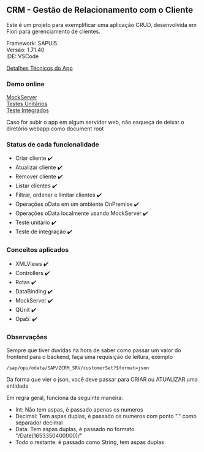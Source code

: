 ## CRM - Gestão de Relacionamento com o Cliente

Este é um projeto para exemplificar uma aplicação CRUD, desenvolvida em Fiori para gerenciamento de clientes.

Framework: SAPUI5  
Versão: 1.71.40  
IDE: VSCode  

[Detalhes Técnicos do App](app.md)

### Demo online
[MockServer](https://fiori-crm.pequenalondres.com/test/mockServer.html)  
[Testes Unitários](https://fiori-crm.pequenalondres.com/test/unit/unitTests.qunit.html)  
[Teste Integrados](https://fiori-crm.pequenalondres.com/test/integration/opaTests.qunit.html)  

Caso for subir o app em algum servidor web, não esqueça de deixar o diretório webapp como document root

### Status de cada funcionalidade
- Criar cliente :heavy_check_mark:
- Atualizar cliente :heavy_check_mark:
- Remover cliente :heavy_check_mark:
- Listar clientes :heavy_check_mark:
- Filtrar, ordenar e limitar clientes :heavy_check_mark:
- Operações oData em um ambiente OnPremise :heavy_check_mark:
- Operações oData localmente usando MockServer :heavy_check_mark:
- Teste unitário :heavy_check_mark:
- Teste de integração :heavy_check_mark:

### Conceitos aplicados
- XMLViews :heavy_check_mark:
- Controllers :heavy_check_mark:
- Rotas :heavy_check_mark:
- DataBinding :heavy_check_mark:
- MockServer :heavy_check_mark:
- QUnit :heavy_check_mark:
- Opa5: :heavy_check_mark:

### Observações
Sempre que tiver duvidas na hora de saber como passar um valor do frontend para o backend, faça uma requisição de leitura, exemplo
```
/sap/opu/odata/SAP/ZCRM_SRV/customerSet?$format=json
```
Da forma que vier o json, você deve passar para CRIAR ou ATUALIZAR uma entidade

Em regra geral, funciona da seguinte maneira:
- Int: Não tem aspas, é passado apenas os numeros
- Decimal: Tem aspas duplas, é passado os numeros com ponto "." como separador decimal
- Data: Tem aspas duplas, é passado no formato "\/Date(1653350400000)\/"
- Todo o restante: é passado como String, tem aspas duplas

